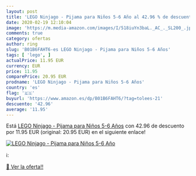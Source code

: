 ```yaml
---
layout: post
title: 'LEGO Ninjago - Pijama para Niños 5-6 Año al 42.96 % de descuento'
date: 2020-02-19 12:10:04
image: 'https://m.media-amazon.com/images/I/518iuYn3baL._AC_._SL200_.jpg'
comments: true
category: ofertas
author: ring
slug: 'B01B6FAHT6-es LEGO Ninjago - Pijama para Niños 5-6 Años'
tags: [ 'lego', ]
actualPrice: 11.95 EUR
currency: EUR
price: 11.95
comparePrice: 20.95 EUR
prodname: 'LEGO Ninjago - Pijama para Niños 5-6 Años'
country: 'es'
flag: '🇪🇸'
buyurl: 'https://www.amazon.es/dp/B01B6FAHT6/?tag=tolees-21'
descuento: '42.96'
average: '11.95'
---
```


Está [LEGO Ninjago - Pijama para Niños 5-6 Años](https://www.amazon.es/dp/B01B6FAHT6/?tag=tolees-21) con 42.96 de descuento por 11.95 EUR (original: 20.95 EUR) en el siguiente enlace!

[![LEGO Ninjago - Pijama para Niños 5-6 Año](https://m.media-amazon.com/images/I/518iuYn3baL._AC_._SL200_.jpg)](https://www.amazon.es/dp/B01B6FAHT6/?tag=tolees-21)

ℹ️:


[🛒 Ver la oferta!!](https://www.amazon.es/dp/B01B6FAHT6/?tag=tolees-21)
